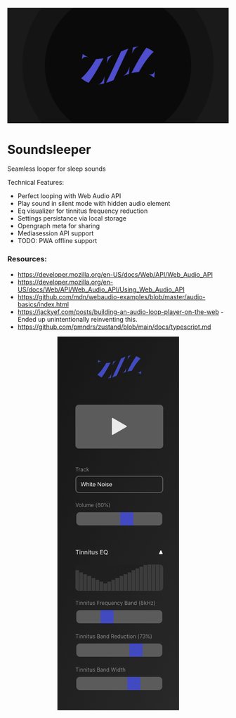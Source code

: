 ![Opengraph Image](https://github.com/daltonrowe/soundsleeper/blob/master/src/assets/img/opengraph.png?raw=true)

# Soundsleeper

Seamless looper for sleep sounds

Technical Features:
- Perfect looping with Web Audio API
- Play sound in silent mode with hidden audio element
- Eq visualizer for tinnitus frequency reduction
- Settings persistance via local storage
- Opengraph meta for sharing
- Mediasession API support
- TODO: PWA offline support
### Resources:

- https://developer.mozilla.org/en-US/docs/Web/API/Web_Audio_API
- https://developer.mozilla.org/en-US/docs/Web/API/Web_Audio_API/Using_Web_Audio_API
- https://github.com/mdn/webaudio-examples/blob/master/audio-basics/index.html
- https://jackyef.com/posts/building-an-audio-loop-player-on-the-web - Ended up unintentionally reinventing this.
- https://github.com/pmndrs/zustand/blob/main/docs/typescript.md

<p align="center">
  <img src="https://github.com/daltonrowe/soundsleeper/blob/master/screenshot.png?raw=true" alt="Soundsleeper Screenshot" />
</p>